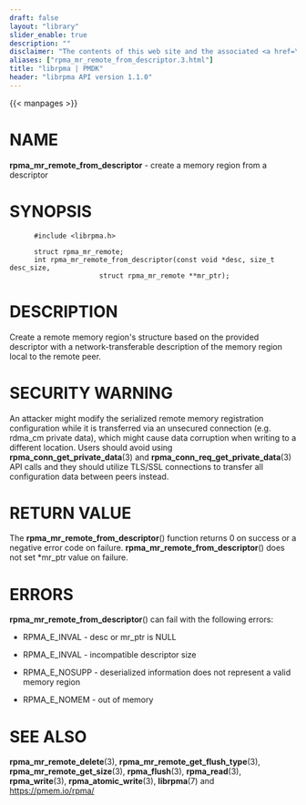 ```yaml
---
draft: false
layout: "library"
slider_enable: true
description: ""
disclaimer: "The contents of this web site and the associated <a href=\"https://github.com/pmem\">GitHub repositories</a> are BSD-licensed open source."
aliases: ["rpma_mr_remote_from_descriptor.3.html"]
title: "librpma | PMDK"
header: "librpma API version 1.1.0"
---
```

{{< manpages >}}

[comment]: <> (SPDX-License-Identifier: BSD-3-Clause)
[comment]: <> (Copyright 2020-2023, Intel Corporation)

# NAME

**rpma_mr_remote_from_descriptor** - create a memory region from a
descriptor

# SYNOPSIS

          #include <librpma.h>

          struct rpma_mr_remote;
          int rpma_mr_remote_from_descriptor(const void *desc, size_t desc_size,
                          struct rpma_mr_remote **mr_ptr);

# DESCRIPTION

Create a remote memory region\'s structure based on the provided
descriptor with a network-transferable description of the memory region
local to the remote peer.

# SECURITY WARNING

An attacker might modify the serialized remote memory registration
configuration while it is transferred via an unsecured connection (e.g.
rdma_cm private data), which might cause data corruption when writing to
a different location. Users should avoid using
**rpma_conn_get_private_data**(3) and
**rpma_conn_req_get_private_data**(3) API calls and they should utilize
TLS/SSL connections to transfer all configuration data between peers
instead.

# RETURN VALUE

The **rpma_mr_remote_from_descriptor**() function returns 0 on success
or a negative error code on failure.
**rpma_mr_remote_from_descriptor**() does not set \*mr_ptr value on
failure.

# ERRORS

**rpma_mr_remote_from_descriptor**() can fail with the following errors:

-   RPMA_E\_INVAL - desc or mr_ptr is NULL

-   RPMA_E\_INVAL - incompatible descriptor size

-   RPMA_E\_NOSUPP - deserialized information does not represent a valid
    memory region

-   RPMA_E\_NOMEM - out of memory

# SEE ALSO

**rpma_mr_remote_delete**(3), **rpma_mr_remote_get_flush_type**(3),
**rpma_mr_remote_get_size**(3), **rpma_flush**(3), **rpma_read**(3),
**rpma_write**(3), **rpma_atomic_write**(3), **librpma**(7) and
https://pmem.io/rpma/
